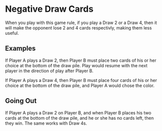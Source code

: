 # Negative Draw Cards
When you play with this game rule, if you play a Draw 2 or a Draw 4, then it will make the opponent lose 2 and 4 cards 
respectivly, making them less useful.

## Examples
If Player A plays a Draw 2, then Player B must place two cards of his or her choice at the bottom of the draw pile. 
Play would resume with the next player in the direction of play after Player B.

If Player A plays a Draw 4, then Player B must place four cards of his or her choice at the bottom of the draw pile, 
and Player A would chose the color.

## Going Out
If Player A plays a Draw 2 on Player B, and when Player B places his two cards at the bottom of the draw pile, and 
he or she has no cards left, then they win.
The same works with Draw 4s.
